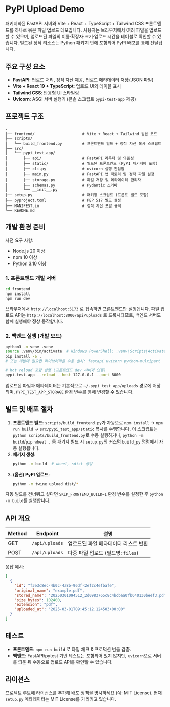 # PyPI Upload Demo

패키지화된 FastAPI 서버와 Vite + React + TypeScript + Tailwind CSS 프론트엔드를 하나로 묶은 파일 업로드 데모입니다. 사용자는 브라우저에서 여러 파일을 업로드할 수 있으며, 업로드된 파일의 이름·확장자·크기·업로드 시간을 테이블로 확인할 수 있습니다. 빌드된 정적 리소스는 Python 패키지 안에 포함되어 PyPI 배포를 통해 전달됩니다.

## 주요 구성 요소

- **FastAPI**: 업로드 처리, 정적 자산 제공, 업로드 메타데이터 저장(JSON 파일)
- **Vite + React 19 + TypeScript**: 업로드 UI와 테이블 표시
- **Tailwind CSS**: 반응형 UI 스타일링
- **Uvicorn**: ASGI 서버 실행기 (콘솔 스크립트 `pypi-test-app` 제공)

## 프로젝트 구조

```
.
├── frontend/                     # Vite + React + Tailwind 원본 코드
├── scripts/
│   └── build_frontend.py         # 프론트엔드 빌드 + 정적 자산 복사 스크립트
├── src/
│   └── pypi_test_app/
│       ├── api/                  # FastAPI 라우터 및 의존성
│       ├── static/               # 빌드된 프론트엔드 (PyPI 패키지에 포함)
│       ├── cli.py                # uvicorn 실행 진입점
│       ├── main.py               # FastAPI 앱 팩토리 및 정적 파일 설정
│       ├── storage.py            # 파일 저장 및 메타데이터 관리자
│       ├── schemas.py            # Pydantic 스키마
│       └── __init__.py
├── setup.py                      # 패키징 스크립트 (프론트 빌드 포함)
├── pyproject.toml                # PEP 517 빌드 설정
├── MANIFEST.in                   # 정적 자산 포함 규칙
└── README.md
```

## 개발 환경 준비

사전 요구 사항:

- Node.js 20 이상
- npm 10 이상
- Python 3.10 이상

### 1. 프론트엔드 개발 서버

```bash
cd frontend
npm install
npm run dev
```

브라우저에서 `http://localhost:5173` 로 접속하면 프론트엔드만 실행됩니다. 파일 업로드 API는 `http://localhost:8000/api/uploads` 로 프록시되므로, 백엔드 서버도 함께 실행해야 정상 동작합니다.

### 2. 백엔드 실행 (개발 모드)

```bash
python3 -m venv .venv
source .venv/bin/activate  # Windows PowerShell: .venv\Scripts\Activate.ps1
pip install -e .
# 또는 개발에 필요한 라이브러리를 수동 설치: fastapi uvicorn python-multipart

# hot reload 포함 실행 (프론트엔드 dev 서버와 연동)
pypi-test-app --reload --host 127.0.0.1 --port 8000
```

업로드된 파일과 메타데이터는 기본적으로 `~/.pypi_test_app/uploads` 경로에 저장되며, `PYPI_TEST_APP_STORAGE` 환경 변수를 통해 변경할 수 있습니다.

## 빌드 및 배포 절차

1. **프론트엔드 빌드**: `scripts/build_frontend.py`가 자동으로 `npm install` → `npm run build` → `src/pypi_test_app/static` 복사를 수행합니다. 이 스크립트는 `python scripts/build_frontend.py`로 수동 실행하거나, `python -m build`/`pip wheel .` 등 패키지 빌드 시 `setup.py`의 커스텀 `build_py` 명령에서 자동 실행됩니다.
2. **패키지 생성**:
   ```bash
   python -m build  # wheel, sdist 생성
   ```
3. **(옵션) PyPI 업로드**:
   ```bash
   python -m twine upload dist/*
   ```

자동 빌드를 건너뛰고 싶다면 `SKIP_FRONTEND_BUILD=1` 환경 변수를 설정한 후 `python -m build`를 실행합니다.

## API 개요

| Method | Endpoint        | 설명                              |
|--------|-----------------|-----------------------------------|
| GET    | `/api/uploads`  | 업로드된 파일 메타데이터 리스트 반환 |
| POST   | `/api/uploads`  | 다중 파일 업로드 (필드명: `files`) |

응답 예시:

```json
[
  {
    "id": "f3e3c8ec-4b0c-4a8b-96df-2ef2c4efbafe",
    "original_name": "example.pdf",
    "stored_name": "20250301094512_2d0983765c8c4bcbaa0fb640130beef3.pdf",
    "size_bytes": 102400,
    "extension": "pdf",
    "uploaded_at": "2025-03-01T09:45:12.124503+00:00"
  }
]
```

## 테스트

- **프론트엔드**: `npm run build` 로 타입 체크 & 프로덕션 번들 검증.
- **백엔드**: FastAPI/pytest 기반 테스트는 포함되어 있지 않지만, `uvicorn`으로 서버를 띄운 뒤 수동으로 업로드 API를 확인할 수 있습니다.

## 라이선스

프로젝트 루트에 라이선스를 추가해 배포 정책을 명시하세요 (예: MIT License). 현재 `setup.py` 메타데이터는 MIT License를 가리키고 있습니다.

